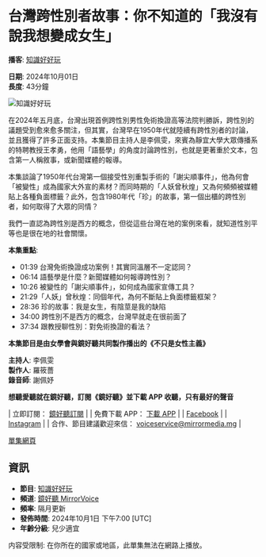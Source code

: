 # 台灣跨性別者故事：你不知道的「我沒有說我想變成女生」

**播客**: [知識好好玩](https://podcasts.apple.com/tw/podcast/%E7%9F%A5%E8%AD%98%E5%A5%BD%E5%A5%BD%E7%8E%A9/id1479361968)

**日期**: 2024年10月01日  
**長度**: 43分鐘  

![知識好好玩](/assets/artwork/1x1.gif)

在2024年五月底，台灣出現首例跨性別男性免術換證高等法院判勝訴，跨性別的議題受到愈來愈多關注，但其實，台灣早在1950年代就陸續有跨性別者的討論，並且獲得了許多正面支持。本集節目主持人是李佩雯，來賓為靜宜大學大眾傳播系的特聘教授王孝勇，他用「語藝學」的角度討論跨性別，也就是更著重於文本，包含第一人稱敘事，或新聞媒體的報導。

本集談論了1950年代台灣第一個接受性別重製手術的「謝尖順事件」，他為何會「被變性」成為國家大外宣的素材？而同時期的「人妖曾秋煌」又為何頻頻被媒體貼上各種負面標籤？此外，包含1980年代「珍」的故事，第一個出櫃的跨性別者，如何取得了大眾的同情？

我們一直認為跨性別是西方的概念，但從這些台灣在地的案例來看，就知道性別平等也是很在地的社會關懷。

**本集重點**:  
- 01:39 台灣免術換證成功案例！其實同溫層不一定認同？  
- 06:14 語藝學是什麼？新聞媒體如何報導跨性別？  
- 10:26 被變性的「謝尖順事件」，如何成為國家宣傳工具？  
- 21:29「人妖」曾秋煌：同個年代，為何不斷貼上負面標籤框架？  
- 28:36 珍的故事：我是女生，有陰莖是我的缺陷  
- 34:00 跨性別不是西方的概念，台灣早就走在很前面了  
- 37:34 跟教授聊性別：對免術換證的看法？  

**本集節目是由女學會與鏡好聽共同製作播出的《不只是女性主義》**  

**主持人**: 李佩雯  
**製作人**: 羅筱薔  
**錄音師**: 謝佩妤  

**想聽愛聽就在鏡好聽，訂閱《鏡好聽》並下載 APP 收聽，只有最好的聲音**  

| 立即訂閱： [鏡好聽訂閱](https://www.mirrorvoice.com.tw/mirrorvoice-subscription) |
| 免費下載 APP： [下載 APP](https://mirrormediafb.pros.is/LY67K) |
| [Facebook](https://facebook.com/mirrorvoice2019) |
| [Instagram](https://instagram.com/mirror_voice) |
| 合作、節目建議歡迎來信： voiceservice@mirrormedia.mg |

[單集網頁](https://www.mirrorvoice.com.tw/podcasts/232/4643)

## 資訊

- **節目**: [知識好好玩](https://podcasts.apple.com/tw/podcast/%E7%9F%A5%E8%AD%98%E5%A5%BD%E5%A5%BD%E7%8E%A9/id1479361968)  
- **頻道**: [鏡好聽 MirrorVoice](https://podcasts.apple.com/tw/channel/%E9%8F%A1%E5%A5%BD%E8%81%BD-mirrorvoice/id6442748035)  
- **頻率**: 隔月更新  
- **發佈時間**: 2024年10月1日 下午7:00 [UTC]  
- **年齡分級**: 兒少適宜  

内容受限制: 在你所在的國家或地區，此單集無法在網路上播放。
